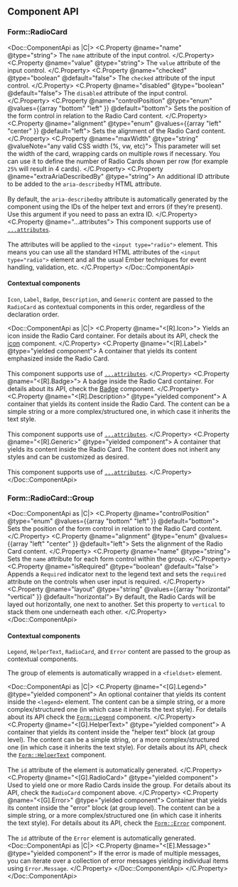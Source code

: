 ## Component API

### Form::RadioCard

<Doc::ComponentApi as |C|>
  <C.Property @name="name" @type="string">
    The `name` attribute of the input control.
  </C.Property>
  <C.Property @name="value" @type="string">
    The `value` attribute of the input control.
  </C.Property>
  <C.Property @name="checked" @type="boolean" @default="false">
    The `checked` attribute of the input control.
  </C.Property>
  <C.Property @name="disabled" @type="boolean" @default="false">
    The `disabled` attribute of the input control.
  </C.Property>
  <C.Property @name="controlPosition" @type="enum" @values={{array "bottom" "left" }} @default="bottom">
    Sets the position of the form control in relation to the Radio Card content.
  </C.Property>
  <C.Property @name="alignment" @type="enum" @values={{array "left" "center" }} @default="left">
    Sets the alignment of the Radio Card content.
  </C.Property>
  <C.Property @name="maxWidth" @type="string" @valueNote="any valid CSS width (%, vw, etc)">
    This parameter will set the width of the card, wrapping cards on multiple rows if necessary.
    You can use it to define the number of Radio Cards shown per row (for example `25%` will result in 4 cards).
  </C.Property>
  <C.Property @name="extraAriaDescribedBy" @type="string">
    An additional ID attribute to be added to the `aria-describedby` HTML attribute.
    <br/><br/>
    By default, the `aria-describedby` attribute is automatically generated by the component using the IDs of the helper text and errors (if they’re present). Use this argument if you need to pass an extra ID.
  </C.Property>
  <C.Property @name="...attributes">
    This component supports use of [`...attributes`](https://guides.emberjs.com/release/in-depth-topics/patterns-for-components/#toc_attribute-ordering).
    <br/><br/>
    The attributes will be applied to the `<input type="radio">` element. This means you can use all the standard HTML attributes of the `<input type="radio">` element and all the usual Ember techniques for event handling, validation, etc.
  </C.Property>
</Doc::ComponentApi>

#### Contextual components

`Icon`, `Label`, `Badge`, `Description`, and `Generic` content are passed to the `RadioCard` as contextual components in this order, regardless of the declaration order.

<Doc::ComponentApi as |C|>
  <C.Property @name="<[R].Icon>">
    Yields an icon inside the Radio Card container. For details about its API, check the [icon](/icons/usage-guidelines?tab=code) component.
  </C.Property>
  <C.Property @name="<[R].Label>" @type="yielded component">
    A container that yields its content emphasized inside the Radio Card.
    <br/><br/>
    This component supports use of [`...attributes`](https://guides.emberjs.com/release/in-depth-topics/patterns-for-components/#toc_attribute-ordering).
  </C.Property>
  <C.Property @name="<[R].Badge>">
    A badge inside the Radio Card container. For details about its API, check the [Badge](/components/badge) component.
  </C.Property>
  <C.Property @name="<[R].Description>" @type="yielded component">
    A container that yields its content inside the Radio Card. The content can be a simple string or a more complex/structured one, in which case it inherits the text style.
    <br/><br/>
    This component supports use of [`...attributes`](https://guides.emberjs.com/release/in-depth-topics/patterns-for-components/#toc_attribute-ordering).
  </C.Property>
  <C.Property @name="<[R].Generic>" @type="yielded component">
    A container that yields its content inside the Radio Card. The content does not inherit any styles and can be customized as desired.
    <br/><br/>
    This component supports use of [`...attributes`](https://guides.emberjs.com/release/in-depth-topics/patterns-for-components/#toc_attribute-ordering).
  </C.Property>
</Doc::ComponentApi>

### Form::RadioCard::Group

<Doc::ComponentApi as |C|>
  <C.Property @name="controlPosition" @type="enum" @values={{array "bottom" "left" }} @default="bottom">
    Sets the position of the form control in relation to the Radio Card content.
  </C.Property>
  <C.Property @name="alignment" @type="enum" @values={{array "left" "center" }} @default="left">
    Sets the alignment of the Radio Card content.
  </C.Property>
  <C.Property @name="name" @type="string">
    Sets the `name` attribute for each form control within the group.
  </C.Property>
  <C.Property @name="isRequired" @type="boolean" @default="false">
    Appends a `Required` indicator next to the legend text and sets the `required` attribute on the controls when user input is required.
  </C.Property>
  <C.Property @name="layout" @type="string" @values={{array "horizontal" "vertical" }} @default="horizontal">
    By default, the Radio Cards will be layed out horizontally, one next to another. Set this property to `vertical` to stack them one underneath each other.
  </C.Property>
</Doc::ComponentApi>

#### Contextual components

`Legend`, `HelperText`, `RadioCard`, and `Error` content are passed to the group as contextual components.

The group of elements is automatically wrapped in a `<fieldset>` element.

<Doc::ComponentApi as |C|>
  <C.Property @name="<[G].Legend>" @type="yielded component">
    An optional container that yields its content inside the `<legend>` element. The content can be a simple string, or a more complex/structured one (in which case it inherits the text style). For details about its API check the [`Form::Legend`](/components/form/primitives) component.
  </C.Property>
  <C.Property @name="<[G].HelperText>" @type="yielded component">
    A container that yields its content inside the "helper text" block (at group level). The content can be a simple string, or a more complex/structured one (in which case it inherits the text style). For details about its API, check the [`Form::HelperText`](/components/form/primitives) component.
    <br/><br/>
    The `id` attribute of the element is automatically generated.
  </C.Property>
  <C.Property @name="<[G].RadioCard>" @type="yielded component">
    Used to yield one or more Radio Cards inside the group. For details about its API, check the `RadioCard` component above.
  </C.Property>
  <C.Property @name="<[G].Error>" @type="yielded component">
    Container that yields its content inside the "error" block (at group level). The content can be a simple string, or a more complex/structured one (in which case it inherits the text style). For details about its API, check the [`Form::Error`](/components/form/primitives) component.
    <br/><br/>
    The `id` attribute of the `Error` element is automatically generated.
    <Doc::ComponentApi as |C|>
      <C.Property @name="<[E].Message>" @type="yielded component">
        If the error is made of multiple messages, you can iterate over a collection of error messages yielding individual items using `Error.Message`.
      </C.Property>
    </Doc::ComponentApi>
  </C.Property>
</Doc::ComponentApi>
